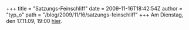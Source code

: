+++
title = "Satzungs-Feinschliff"
date = 2009-11-16T18:42:54Z
author = "typ_o"
path = "/blog/2009/11/16/satzungs-feinschliff"
+++
Am Dienstag, den 17.11.09, 19:00
[hier](https://flipdot.org/blog/index.php?/archives/47-Ab-jetzt-immer-Dienstags.html).
